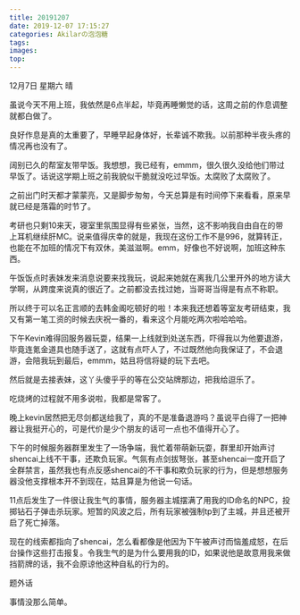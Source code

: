 ```yaml
---
title: 20191207
date: 2019-12-07 17:15:27
categories: Akilarの泡泡糖
tags: 
images:
top:
---
```

12月7日 星期六 晴

虽说今天不用上班，我依然是6点半起，毕竟再睡懒觉的话，这周之前的作息调整就都白做了。

良好作息是真的太重要了，早睡早起身体好，长辈诚不欺我。以前那种半夜头疼的情况再也没有了。

阔别已久的帮室友带早饭。我想想，我已经有，emmm，很久很久没给他们带过早饭了。话说这学期上班之前我貌似干脆就没吃过早饭。太腐败了太腐败了。

之前出门时天都才蒙蒙亮，又是脚步匆匆，今天总算是有时间停下来看看，原来早就已经是落霜的时节了。

考研也只剩10来天，寝室里氛围显得有些紧张，当然，这不影响我自由自在的带上耳机继续肝MC。说来值得庆幸的就是，我现在这份工作不是996，就算转正，也能在不加班的情况下有双休，美滋滋啊。emm，好像也不好说啊，加班这种东西。

午饭饭点时表妹发来消息说要来找我玩，说起来她就在离我几公里开外的地方读大学啊，从跨度来说真的很近了。之前都没去找过她，当哥哥当得是有点不称职。

所以终于可以名正言顺的去韩金阁吃顿好的啦！本来我还想着等室友考研结束，我又有第一笔工资的时候去庆祝一番的，看来这个月能吃两次啦哈哈哈。

下午Kevin难得回服务器玩耍，结果一上线就到处送东西，吓得我以为他要退游，毕竟连氪金道具也随手送了，这就有点吓人了，不过既然他向我保证了，不会退游，会陪我玩到最后，emmm，姑且将信将疑的玩下去吧。

然后就是去接表妹，这丫头傻乎乎的等在公交站牌那边，把我给逗乐了。

吃烧烤的过程就不用多说啦，我都是常客了。

晚上kevin居然把无尽剑都送给我了，真的不是准备退游吗？虽说平白得了一把神器让我挺开心的，可是代价是少个朋友的话可一点也不值得开心了。

下午的时候服务器群里发生了一场争端，我忙着带萌新玩耍，群里却开始声讨shencai上线不干事，还欺负玩家。气氛有点剑拔弩张，甚至shencai一度开启了全群禁言，虽然我也有点反感shencai的不干事和欺负玩家的行为，但是想想服务器没他支撑根本开不到现在，姑且算是为他说一句话。

11点后发生了一件很让我生气的事情，服务器主城摆满了用我的ID命名的NPC，投掷钻石子弹击杀玩家。短暂的风波之后，所有玩家被强制tp到了主城，并且还被开启了死亡掉落。

现在的线索都指向了shencai，怎么看都像是他因为下午被声讨而恼羞成怒，在后台操作这些打击报复。令我生气的是为什么要用我的ID，如果说他是故意用我来做挡箭牌的话，我不会原谅他这种自私的行为的。

题外话

事情没那么简单。

